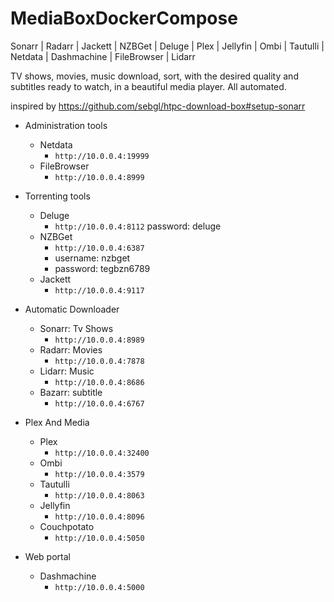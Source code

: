 # MediaBoxDockerCompose
Sonarr | Radarr | Jackett | NZBGet | Deluge | Plex | Jellyfin | Ombi | Tautulli | Netdata | Dashmachine | FileBrowser | Lidarr

TV shows, movies, music download, sort, with the desired quality and subtitles ready to watch, in a beautiful media player. All automated.

inspired by https://github.com/sebgl/htpc-download-box#setup-sonarr

- Administration tools 
   - Netdata
     - `http://10.0.0.4:19999`
   - FileBrowser
     - `http://10.0.0.4:8999`

- Torrenting tools
  - Deluge
    - `http://10.0.0.4:8112`
    password: deluge
  - NZBGet
    - `http://10.0.0.4:6387`
    - username: nzbget
    - password: tegbzn6789
  - Jackett
    - `http://10.0.0.4:9117`

- Automatic Downloader
  - Sonarr: Tv Shows 
    - `http://10.0.0.4:8989`
  - Radarr: Movies
    - `http://10.0.0.4:7878`
  - Lidarr: Music
    - `http://10.0.0.4:8686`
  - Bazarr: subtitle
    - `http://10.0.0.4:6767`

- Plex And Media 
  - Plex
    - `http://10.0.0.4:32400`
  - Ombi
    - `http://10.0.0.4:3579`
  - Tautulli
    - `http://10.0.0.4:8063`
  - Jellyfin
    - `http://10.0.0.4:8096`
  - Couchpotato
    - `http://10.0.0.4:5050`

- Web portal
  - Dashmachine
    - `http://10.0.0.4:5000`
